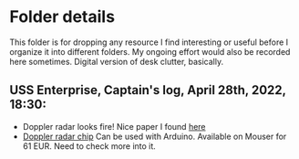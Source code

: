 # Folder details

This folder is for dropping any resource I find interesting or useful before I organize it into different folders. My ongoing effort would also be recorded here sometimes. Digital version of desk clutter, basically.

## USS Enterprise, Captain's log, April 28th, 2022, 18:30: 
- Doppler radar looks fire! Nice paper I found [here](A_Review_on_Recent_Advances_in_Doppler_Radar_Sensors_for_Noncontact_Healthcare_Monitoring.pdf)
- [Doppler radar chip](https://www.seeedstudio.com/Grove-Doppler-Radar-BGT24LTR11-p-4572.html) Can be used with Arduino. Available on Mouser for 61 EUR. Need to check more into it. 
